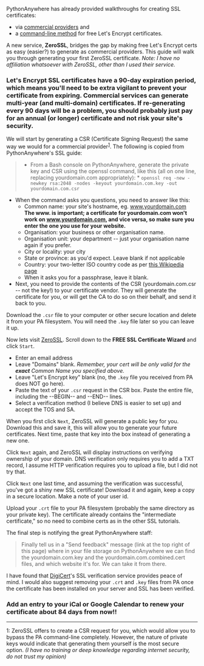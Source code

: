 <!--
.. title: ZeroSSL: a free, web-based, Let's Encrypt SSL cert provider
.. slug: ZeroSSL
.. date: 2016-07-20
.. tags:
.. category:
.. link:
.. description:
.. type: text
-->
PythonAnywhere has already provided walkthroughs for creating SSL certificates:
   * via [commercial providers](https://help.pythonanywhere.com/pages/SSLOwnDomains) and 
   * a [command-line method](https://help.pythonanywhere.com/pages/LetsEncrypt) for free Let's Encrypt certificates. 

A new service, **ZeroSSL**, bridges the gap by making free Let's Encrypt certs as easy (easier?) to generate as commercial providers. This guide will walk you through generating your first ZeroSSL certificate. *Note: I have no affiliation whatsoever with ZeroSSL, other than I used their service.*

### Let's Encrypt SSL certificates have a 90-day expiration period, which means you'll need to be extra vigilant to prevent your certificate from expiring. Commercial services can generate multi-year (and multi-domain) certificates. If re-generating every 90 days will be a problem, you should probably just pay for an annual (or longer) certificate and not risk your site's security.

We will start by generating a CSR (Certificate Signing Request) the same way we would for a commercial provider<sup>[1](#footnote_csr)</sup>. The following is copied from PythonAnywhere's SSL guide:

>  * From a Bash console on PythonAnywhere, generate the private key and CSR using the openssl command, like this (all on one line, replacing yourdomain.com appropriately):
    * `openssl req -new -newkey rsa:2048 -nodes -keyout yourdomain.com.key -out yourdomain.com.csr`
  * When the command asks you questions, you need to answer like this:
    * Common name: your site's hostname, eg. www.yourdomain.com **The www. is important; a certificate for yourdomain.com won't work on www.yourdomain.com, and vice versa, so make sure you enter the one you use for your website.**
    * Organisation: your business or other organisation name.
    * Organisation unit: your department -- just your organisation name again if you prefer.
    * City or locality: your city
    * State or province: as you'd expect. Leave blank if not applicable
    * Country: your two-letter ISO country code as per [this Wikipedia page](//en.wikipedia.org/wiki/ISO_3166-1#Officially_assigned_code_elements)
    * When it asks you for a passphrase, leave it blank.
  * Next, you need to provide the contents of the CSR (yourdomain.com.csr -- not the key!) to your certificate vendor. They will generate the certificate for you, or will get the CA to do so on their behalf, and send it back to you.
  
Download the `.csr` file to your computer or other secure location and delete it from your PA filesystem. You will need the `.key` file later so you can leave it up.

Now lets visit [ZeroSSL](https://zerossl.com/). Scroll down to the **FREE SSL Certificate Wizard** and click `Start`. 

  * Enter an email address
  * Leave "Domains" blank. *Remember, your cert will be only valid for the __exact__ Common Name you specified above.*
  * Leave "Let's Encrypt key" blank (no, the `.key` file you received from PA does NOT go here).
  * Paste the text of your `.csr` request in the CSR box. Paste the entire file, including the --BEGIN-- and --END-- lines. 
  * Select a verification method (I believe DNS is easier to set up) and accept the TOS and SA.

When you first click `Next`, ZeroSSL will generate a public key for you. Download this and save it, this will allow you to generate your future certificates. Next time, paste that key into the box instead of generating a new one.

Click `Next` again, and ZeroSSL will display instructions on verifying ownership of your domain. DNS verification only requires you to add a TXT record, I assume HTTP verification requires you to upload a file, but I did not try that.

Click `Next` one last time, and assuming the verification was successful, you've got a shiny new SSL certificate! Download it and again, keep a copy in a secure location. Make a note of your user id.

Upload your `.crt` file to your PA filesystem (probably the same directory as your private key). The certificate already contains the "intermediate certificate," so no need to combine certs as in the other SSL tutorials.

The final step is notifying the great PythonAnywhere staff:
> Finally tell us in a "Send feedback" message (link at the top right of this page) where in your file storage on PythonAnywhere we can find the yourdomain.com.key and the yourdomain.com.combined.cert files, and which website it's for. We can take it from there.

I have found that [DigiCert](https://www.digicert.com/help/)'s SSL verification service provides peace of mind. I would also suggest removing your `.crt` and `.key` files from PA once the certificate has been installed on your server and SSL has been verified.

### Add an entry to your iCal or Google Calendar to renew your certificate about 84 days from now!!

___

<a name="footnote_csr">1</a>: ZeroSSL offers to create a CSR request for you, which would allow you to bypass the PA command-line completely. However, the nature of private keys would indicate that generating them yourself is the most secure option. *(I have no training or deep knowledge regarding internet security, do not trust my opinion)*
